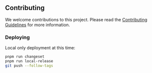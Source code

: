## Contributing

We welcome contributions to this project. Please read the [Contributing Guidelines](CONTRIBUTING.md) for more information.

### Deploying

Local only deployment at this time:

```sh
pnpm run changeset
pnpm run local-release
git push --follow-tags
```
